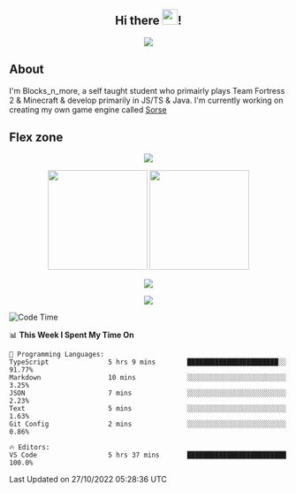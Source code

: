 <h2 align="center">
  Hi there <img src="https://media.giphy.com/media/hvRJCLFzcasrR4ia7z/giphy.gif" width="28">!
</h2>

<p align="center">
  <img src="https://forthebadge.com/images/badges/0-percent-optimized.svg">
</p>

## About
I'm Blocks_n_more, a self taught student who primairly plays Team Fortress 2 & Minecraft & develop primarily in JS/TS & Java. I'm currently working on creating my own game engine called [Sorse](https://github.com/Wave-Studio/sorse2)

## Flex zone
<p align="center">
 <img src="https://github-profile-summary-cards.vercel.app/api/cards/profile-details?username=Blocksnmore&theme=github_dark">
</p>
<p align="center">
 <img height="180em" src="https://github-readme-stats.vercel.app/api?username=Blocksnmore&show_icons=true&theme=dark&hide_border=true">
 <img height="180em" src="https://github-readme-stats.vercel.app/api/top-langs/?username=Blocksnmore&layout=compact&theme=dark&hide_border=true"> 
</p>
<p align="center">
 <img src="https://github-readme-streak-stats.herokuapp.com/?user=Blocksnmore&theme=dark&hide_border=true">
</p>
<p align="center">
 <img src="https://activity-graph.herokuapp.com/graph?username=Blocksnmore&theme=github&hide_border=true"> 
</p>

<!--START_SECTION:waka-->
![Code Time](http://img.shields.io/badge/Code%20Time-424%20hrs%2028%20mins-blue)

📊 **This Week I Spent My Time On** 

```text
💬 Programming Languages: 
TypeScript               5 hrs 9 mins        ███████████████████████░░   91.77% 
Markdown                 10 mins             ░░░░░░░░░░░░░░░░░░░░░░░░░   3.25% 
JSON                     7 mins              ░░░░░░░░░░░░░░░░░░░░░░░░░   2.23% 
Text                     5 mins              ░░░░░░░░░░░░░░░░░░░░░░░░░   1.63% 
Git Config               2 mins              ░░░░░░░░░░░░░░░░░░░░░░░░░   0.86%

🔥 Editors: 
VS Code                  5 hrs 37 mins       █████████████████████████   100.0%

```


 Last Updated on 27/10/2022 05:28:36 UTC
<!--END_SECTION:waka-->
